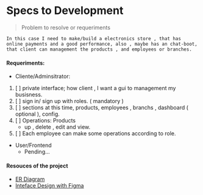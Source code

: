 # Specs to Development

> Problem to resolve or requeriments

    In this case I need to make/build a electronics store , that has online payments and a good performance, also , maybe has an chat-boot, that client can management the products , and employees or branches.

#### Requeriments:

- Cliente/Adminsitrator:
1. [ ] private interface; how client , I want a gui to management my busisness.
2. [ ] sign in/ sign up with roles. ( mandatory )
3. [ ] sections at this time, products, employees , branchs , dashboard ( optional ), config.
4. [ ] Operations: Products 
    - up , delete , edit and view.
5. [ ] Each employee can make some operations according to role.

- User/Frontend
  - Pending...



#### Resouces of the project
- [ER Diagram](https://lucid.app/lucidchart/04f9b7ee-6b1f-41e4-8f08-c4ff0b0a21f8/edit?viewport_loc=69%2C-21%2C2638%2C1258%2C0_0&invitationId=inv_e3bcd169-7eb2-4236-adfc-5c83e4814bed)
- [Inteface Design with Figma]()